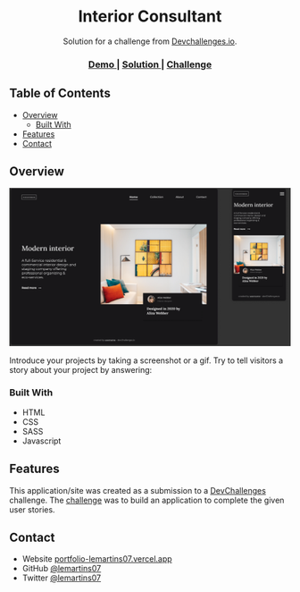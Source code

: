 <!-- Please update value in the {}  -->

<h1 align="center">Interior Consultant</h1>

<div align="center">
   Solution for a challenge from  <a href="http://devchallenges.io" target="_blank">Devchallenges.io</a>.
</div>

<div align="center">
  <h3>
    <a href="https://interior-consultant-lemartins07.vercel.app">
      Demo
    </a>
    <span> | </span>
    <a href="https://devchallenges.io/solutions/YsgJ12RwqJMV2fMtoZPE">
      Solution
    </a>
    <span> | </span>
    <a href="https://devchallenges.io/challenges/Jymh2b2FyebRTUljkNcb">
      Challenge
    </a>
  </h3>
</div>

<!-- TABLE OF CONTENTS -->

## Table of Contents

- [Overview](#overview)
  - [Built With](#built-with)
- [Features](#features)
- [Contact](#contact)


<!-- OVERVIEW -->

## Overview

<img src="./assets/img/site.png" alt="Site Screenshot" />

Introduce your projects by taking a screenshot or a gif. Try to tell visitors a story about your project by answering:


### Built With

- HTML 
- CSS
- SASS
- Javascript

## Features

<!-- List the features of your application or follow the template. Don't share the figma file here :) -->

This application/site was created as a submission to a [DevChallenges](https://devchallenges.io/challenges) challenge. The [challenge](https://devchallenges.io/challenges/Jymh2b2FyebRTUljkNcb) was to build an application to complete the given user stories.


## Contact

- Website [portfolio-lemartins07.vercel.app](https://{https://portfolio-lemartins07.vercel.app/})
- GitHub [@lemartins07](https://{github.com/lemartins07})
- Twitter [@lemartins07](https://{twitter.com/lemartins07})
